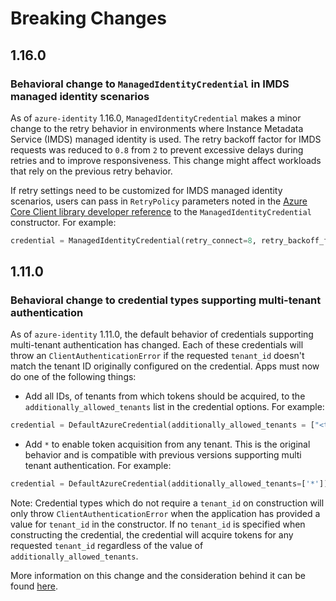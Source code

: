 # Breaking Changes

## 1.16.0

### Behavioral change to `ManagedIdentityCredential` in IMDS managed identity scenarios

As of `azure-identity` 1.16.0, `ManagedIdentityCredential` makes a minor change to the retry behavior in environments where Instance Metadata Service (IMDS) managed identity is used. The retry backoff factor for IMDS requests was reduced to `0.8` from `2` to prevent excessive delays during retries and to improve responsiveness. This change might affect workloads that rely on the previous retry behavior.

If retry settings need to be customized for IMDS managed identity scenarios, users can pass in `RetryPolicy` parameters noted in the [Azure Core Client library developer reference](https://github.com/Azure/azure-sdk-for-python/blob/main/sdk/core/azure-core/CLIENT_LIBRARY_DEVELOPER.md#available-policies) to the `ManagedIdentityCredential` constructor. For example:

```python
credential = ManagedIdentityCredential(retry_connect=8, retry_backoff_factor=2)
```

## 1.11.0

### Behavioral change to credential types supporting multi-tenant authentication

As of `azure-identity` 1.11.0, the default behavior of credentials supporting multi-tenant authentication has changed. Each of these credentials will throw an `ClientAuthenticationError` if the requested `tenant_id` doesn't match the tenant ID originally configured on the credential. Apps must now do one of the following things:

- Add all IDs, of tenants from which tokens should be acquired, to the `additionally_allowed_tenants` list in the credential options. For example:

```py
credential = DefaultAzureCredential(additionally_allowed_tenants = ["<tenant_id_1>", "<tenant_id_2>"])
```

- Add `*` to enable token acquisition from any tenant. This is the original behavior and is compatible with previous versions supporting multi tenant authentication. For example:

```py
credential = DefaultAzureCredential(additionally_allowed_tenants=['*'])
```

Note: Credential types which do not require a `tenant_id` on construction will only throw `ClientAuthenticationError` when the application has provided a value for `tenant_id` in the constructor. If no `tenant_id` is specified when constructing the credential, the credential will acquire tokens for any requested `tenant_id` regardless of the value of `additionally_allowed_tenants`.

More information on this change and the consideration behind it can be found [here](https://aka.ms/azsdk/blog/multi-tenant-guidance).
